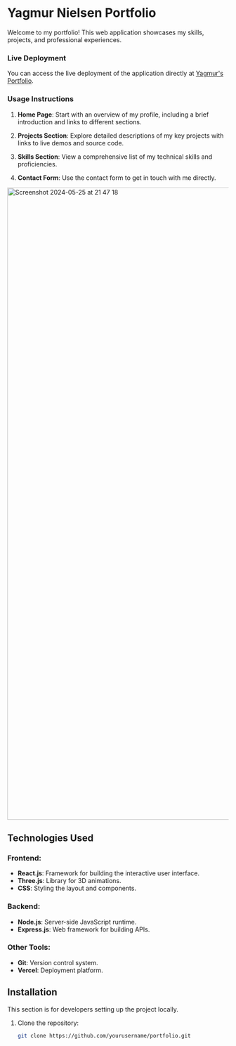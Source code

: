 # Yagmur Nielsen Portfolio

Welcome to my portfolio! This web application showcases my skills, projects, and professional experiences.

### Live Deployment

You can access the live deployment of the application directly at [Yagmur's Portfolio](https://yagmur-portfolio1.vercel.app/).

### Usage Instructions

1. **Home Page**: Start with an overview of my profile, including a brief introduction and links to different sections.

2. **Projects Section**: Explore detailed descriptions of my key projects with links to live demos and source code.

3. **Skills Section**: View a comprehensive list of my technical skills and proficiencies.

4. **Contact Form**: Use the contact form to get in touch with me directly.

<img width="1440" alt="Screenshot 2024-05-25 at 21 47 18" src="https://github.com/yagmureva/yagmur-portfolio1/assets/127700012/dbf80c9c-25ab-4933-825e-b76f68fe2de5">





## Technologies Used

### Frontend:

- **React.js**: Framework for building the interactive user interface.
- **Three.js**: Library for 3D animations.
- **CSS**: Styling the layout and components.

### Backend:

- **Node.js**: Server-side JavaScript runtime.
- **Express.js**: Web framework for building APIs.

### Other Tools:

- **Git**: Version control system.
- **Vercel**: Deployment platform.

## Installation

This section is for developers setting up the project locally.

1. Clone the repository:
   ```bash
   git clone https://github.com/yourusername/portfolio.git

